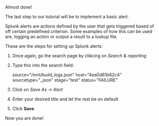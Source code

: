 Almost done!

The last step to our tutorial will be to implement a basic alert. 

Splunk alerts are actions defined by the user that gets triggered based of off certain predefined criterion. 
Some examples of how this can be used are, logging an action or output a result to a lookup file. 

These are the steps for setting up Splunk alerts:
1. Once again, go the search page by clikcing on *Search & reporting*
2. Type this into the search field: 

    source="/mnt/build_logs.json" host="4ea0d61b62c4" sourcetype="_json" stage="test" status="FAILURE"

3. Click on *Save As* -> *Alert*
4. Enter your desired title and let the rest be on default
5. Click **Save**


Now you are done!
